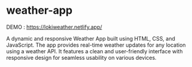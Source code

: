 # weather-app


DEMO : https://lokiweather.netlify.app/



A dynamic and responsive Weather App built using HTML, CSS, and JavaScript. The app provides real-time weather updates for any location using a weather API. It features a clean and user-friendly interface with responsive design for seamless usability on various devices.
